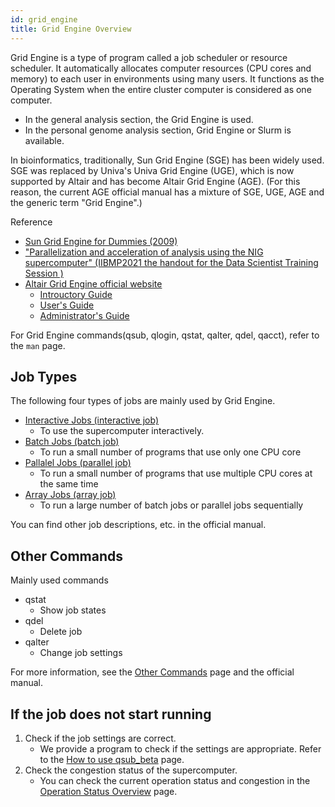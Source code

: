 ```yaml
---
id: grid_engine
title: Grid Engine Overview
---
```


Grid Engine is a type of program called a job scheduler or resource scheduler. It automatically allocates computer resources (CPU cores and memory) to each user in environments using many users.
It functions as the Operating System when the entire cluster computer is considered as one computer.

- In the general analysis section, the Grid Engine is used.
- In the personal genome analysis section, Grid Engine or Slurm is available.

In bioinformatics, traditionally, Sun Grid Engine (SGE) has been widely used. SGE was replaced by Univa's Univa Grid Engine (UGE), which is now supported by Altair and has become Altair Grid Engine (AGE). (For this reason, the current AGE official manual has a mixture of SGE, UGE, AGE and the generic term "Grid Engine".)

Reference

- [Sun Grid Engine for Dummies (2009)](http://web.archive.org/web/20151011170032/https://blogs.oracle.com/templedf/entry/sun_grid_engine_for_dummies)
- ["Parallelization and acceleration of analysis using the NIG supercomputer" (IIBMP2021 the handout for the Data Scientist Training Session )](https://www.slideshare.net/oogasawa/pptx-251567866)
- [Altair Grid Engine official website](https://www.altair.com/grid-engine/)
    - [Introuctory Guide](https://2021.help.altair.com/2021.1/AltairGridEngine/8.7.0/IntroductionGE.pdf)
    - [User's Guide](https://2021.help.altair.com/2021.1/AltairGridEngine/8.7.0/UsersGuideGE.pdf)
    - [Administrator's Guide](https://2021.help.altair.com/2021.1/AltairGridEngine/8.7.0/AdminsGuideGE.pdf)


For Grid Engine commands(qsub, qlogin, qstat, qalter, qdel, qacct), refer to the `man` page.


## Job Types

The following four types of jobs are mainly used by Grid Engine.

- [Interactive Jobs (interactive job)](/software/grid_engine/interactive_jobs)
    - To use the supercomputer interactively.
- [Batch Jobs (batch job)](/software/grid_engine/batch_jobs)
    - To run a small number of programs that use only one CPU core
- [Pallalel Jobs (parallel job)](/software/grid_engine/parallel_jobs)
    - To run a small number of programs that use multiple CPU cores at the same time
- [Array Jobs (array job)](/software/grid_engine/array_jobs)
    - To run a large number of batch jobs or parallel jobs sequentially

You can find other job descriptions, etc. in the official manual.

## Other Commands

Mainly used commands

- qstat
    - Show job states
- qdel
    - Delete job
- qalter
    - Change job settings

For more information, see the [Other Commands](/software/grid_engine/other_commands) page and the official manual.

## If the job does not start running

1. Check if the job settings are correct.
    - We provide a program to check if the settings are appropriate. Refer to the [How to use qsub_beta](/software/qsub_beta) page. 
2. Check the congestion status of the supercomputer.
    - You can check the current operation status and congestion in the [Operation Status Overview](/operation) page.
